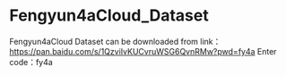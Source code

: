 # Fengyun4aCloud_Dataset
Fengyun4aCloud Dataset can be downloaded from link：https://pan.baidu.com/s/1QzviIvKUCvruWSG6QvnRMw?pwd=fy4a Enter code：fy4a 
